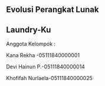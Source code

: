 ## Evolusi Perangkat Lunak 
## Laundry-Ku

Anggota Kelompok :

Kana Rekha -05111840000001

Devi Hainun P.-05111840000014

Khofifah Nurlaela-05111840000025
